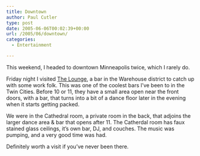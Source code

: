 ```yaml
---
title: Downtown
author: Paul Cutler
type: post
date: 2005-06-06T00:02:39+00:00
url: /2005/06/downtown/
categories:
  - Entertainment

---
```

This weekend, I headed to downtown Minneapolis twice, which I rarely do.

Friday night I visited [The Lounge][1], a bar in the Warehouse district to catch up with some work folk. This was one of the coolest bars I&#8217;ve been to in the Twin Cities. Before 10 or 11, they have a small area open near the front doors, with a bar, that turns into a bit of a dance floor later in the evening when it starts getting packed.

We were in the Cathedral room, a private room in the back, that adjoins the larger dance area & bar that opens after 11. The Catherdal room has faux stained glass ceilings, it&#8217;s own bar, DJ, and couches. The music was pumping, and a very good time was had.

Definitely worth a visit if you&#8217;ve never been there.

 [1]: http://www.theloungempls.com/